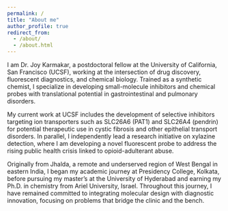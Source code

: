 ```yaml
---
permalink: /
title: "About me"
author_profile: true
redirect_from: 
  - /about/
  - /about.html
---
```


I am Dr. Joy Karmakar, a postdoctoral fellow at the University of California, San Francisco (UCSF), working at the intersection of drug discovery, fluorescent diagnostics, and chemical biology. Trained as a synthetic chemist, I specialize in developing small-molecule inhibitors and chemical probes with translational potential in gastrointestinal and pulmonary disorders.

My current work at UCSF includes the development of selective inhibitors targeting ion transporters such as SLC26A6 (PAT1) and SLC26A4 (pendrin) for potential therapeutic use in cystic fibrosis and other epithelial transport disorders. In parallel, I independently lead a research initiative on xylazine detection, where I am developing a novel fluorescent probe to address the rising public health crisis linked to opioid-adulterant abuse.

Originally from Jhalda, a remote and underserved region of West Bengal in eastern India, I began my academic journey at Presidency College, Kolkata, before pursuing my master’s at the University of Hyderabad and earning my Ph.D. in chemistry from Ariel University, Israel. Throughout this journey, I have remained committed to integrating molecular design with diagnostic innovation, focusing on problems that bridge the clinic and the bench.
